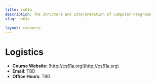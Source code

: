 ```yaml
---
title: cs61a
description: The Structure and Interpretation of Computer Programs
slug: cs61a

layout: resource
---
```


# Logistics

* **Course Website**: [http://cs61a.org](http://cs61a.org)
* **Email**: TBD
* **Office Hours**: TBD
